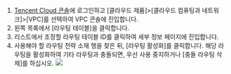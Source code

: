 1. [Tencent Cloud 콘솔](https://console.cloud.tencent.com/)에 로그인하고 [클라우드 제품]>[클라우드 컴퓨팅과 네트워크]>[VPC]를 선택하여 VPC 콘솔에 진입합니다.
2. 왼쪽 목록에서 [라우팅 테이블]을 클릭합니다.
3. 리스트에서 조정할 라우팅 테이블 ID를 클릭하여 세부 정보 페이지에 진입합니다.
4. 사용해야 할 라우팅 전략 소재 행을 찾은 뒤, [라우팅 활성화]를 클릭합니다. 해당 라우팅을 활성화하여 기타 라우팅과 충돌되면, 우선 사용 중지하거나 [충돌 라우팅 삭제]를 하십시오.
 ![](https://main.qcloudimg.com/raw/a073f5d7e8861d8f4257c65ddf1c962b.png)
